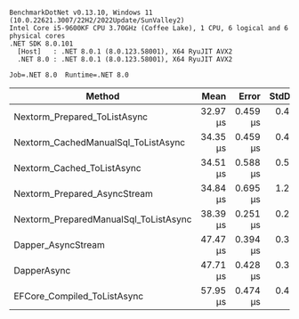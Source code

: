 ```

BenchmarkDotNet v0.13.10, Windows 11 (10.0.22621.3007/22H2/2022Update/SunValley2)
Intel Core i5-9600KF CPU 3.70GHz (Coffee Lake), 1 CPU, 6 logical and 6 physical cores
.NET SDK 8.0.101
  [Host]   : .NET 8.0.1 (8.0.123.58001), X64 RyuJIT AVX2
  .NET 8.0 : .NET 8.0.1 (8.0.123.58001), X64 RyuJIT AVX2

Job=.NET 8.0  Runtime=.NET 8.0  

```
| Method                                | Mean     | Error    | StdDev   | Gen0   | Gen1   | Allocated |
|-------------------------------------- |---------:|---------:|---------:|-------:|-------:|----------:|
| Nextorm_Prepared_ToListAsync          | 32.97 μs | 0.459 μs | 0.429 μs | 0.3052 |      - |   1.66 KB |
| Nextorm_CachedManualSql_ToListAsync   | 34.35 μs | 0.459 μs | 0.429 μs | 0.5493 |      - |   2.53 KB |
| Nextorm_Cached_ToListAsync            | 34.51 μs | 0.588 μs | 0.550 μs | 0.4883 |      - |   2.41 KB |
| Nextorm_Prepared_AsyncStream          | 34.84 μs | 0.695 μs | 1.271 μs | 0.3052 |      - |   1.63 KB |
| Nextorm_PreparedManualSql_ToListAsync | 38.39 μs | 0.251 μs | 0.234 μs | 0.3052 |      - |   1.66 KB |
| Dapper_AsyncStream                    | 47.47 μs | 0.394 μs | 0.368 μs | 0.3662 |      - |    1.8 KB |
| DapperAsync                           | 47.71 μs | 0.428 μs | 0.379 μs | 0.3662 |      - |   1.88 KB |
| EFCore_Compiled_ToListAsync           | 57.95 μs | 0.474 μs | 0.443 μs | 1.5259 | 0.4883 |   7.19 KB |
